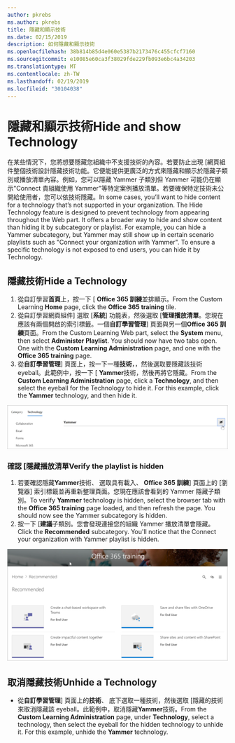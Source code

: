 ```yaml
---
author: pkrebs
ms.author: pkrebs
title: 隱藏和顯示技術
ms.date: 02/15/2019
description: 如何隱藏和顯示技術
ms.openlocfilehash: 38b814b85d4e060e5387b2173476c455cfcf7160
ms.sourcegitcommit: e10085e60ca3f38029fde229fb093e6bc4a34203
ms.translationtype: MT
ms.contentlocale: zh-TW
ms.lasthandoff: 02/19/2019
ms.locfileid: "30104038"
---
```

# <a name="hide-and-show-technology"></a><span data-ttu-id="9ba4d-103">隱藏和顯示技術</span><span class="sxs-lookup"><span data-stu-id="9ba4d-103">Hide and show Technology</span></span>

<span data-ttu-id="9ba4d-p101">在某些情況下，您將想要隱藏您組織中不支援技術的內容。若要防止出現 [網頁組件整個技術設計隱藏技術功能。它便能提供更廣泛的方式來隱藏和顯示於隱藏子類別或播放清單內容。例如，您可以隱藏 Yammer 子類別但 Yammer 可能仍在顯示"Connect 貴組織使用 Yammer"等特定案例播放清單。若要確保特定技術未公開給使用者，您可以依技術隱藏。</span><span class="sxs-lookup"><span data-stu-id="9ba4d-p101">In some cases, you’ll want to hide content for a technology that’s not supported in your organization. The Hide Technology feature is designed to prevent technology from appearing throughout the Web part. It offers a broader way to hide and show content than hiding it by subcategory or playlist. For example, you can hide a Yammer subcategory, but Yammer may still show up in certain scenario playlists such as "Connect your organization with Yammer". To ensure a specific technology is not exposed to end users, you can hide it by Technology.</span></span> 

## <a name="hide-a-technology"></a><span data-ttu-id="9ba4d-109">隱藏技術</span><span class="sxs-lookup"><span data-stu-id="9ba4d-109">Hide a Technology</span></span>

1. <span data-ttu-id="9ba4d-110">從自訂學習**首頁**上，按一下 [ **Office 365 訓練**並排顯示。</span><span class="sxs-lookup"><span data-stu-id="9ba4d-110">From the Custom Learning **Home** page, click the **Office 365 training** tile.</span></span>
2. <span data-ttu-id="9ba4d-p102">從自訂學習網頁組件] 選取 [**系統**] 功能表，然後選取 [**管理播放清單**。您現在應該有兩個開啟的索引標籤。一個**自訂學習管理**] 頁面與另一個**Office 365 訓練**頁面。</span><span class="sxs-lookup"><span data-stu-id="9ba4d-p102">From the Custom Learning Web part, select the **System** menu, then select **Administer Playlist**. You should now have two tabs open. One with the **Custom Learning Administration** page, and one with the **Office 365 training** page.</span></span> 
3. <span data-ttu-id="9ba4d-p103">從**自訂學習管理**] 頁面上，按一下一種**技術**，，然後選取要隱藏該技術 eyeball。此範例中，按一下 [ **Yammer**技術，然後再將它隱藏。</span><span class="sxs-lookup"><span data-stu-id="9ba4d-p103">From the **Custom Learning Administration** page, click a **Technology**, and then select the eyeball for the Technology to hide it. For this example, click the **Yammer** technology, and then hide it.</span></span>  

![cg hidetech.png](media/cg-hidetech.png)

### <a name="verify-the-playlist-is-hidden"></a><span data-ttu-id="9ba4d-117">確認 [隱藏播放清單</span><span class="sxs-lookup"><span data-stu-id="9ba4d-117">Verify the playlist is hidden</span></span>
1. <span data-ttu-id="9ba4d-p104">若要確認隱藏**Yammer**技術、 選取具有載入、 **Office 365 訓練**] 頁面上的 [瀏覽器] 索引標籤並再重新整理頁面。您現在應該會看到的 Yammer 隱藏子類別。</span><span class="sxs-lookup"><span data-stu-id="9ba4d-p104">To verify **Yammer** technology is hidden, select the browser tab with the **Office 365 training** page loaded, and then refresh the page. You should now see the Yammer subcategory is hidden.</span></span> 
2. <span data-ttu-id="9ba4d-p105">按一下 [**建議**子類別。您會發現連接您的組織 Yammer 播放清單會隱藏。</span><span class="sxs-lookup"><span data-stu-id="9ba4d-p105">Click the **Recommended** subcategory. You'll notice that the Connect your organization with Yammer playlist is hidden.</span></span> 

![cg hidetechrefresh.png](media/cg-hidetechrefresh.png)

## <a name="unhide-a-technology"></a><span data-ttu-id="9ba4d-123">取消隱藏技術</span><span class="sxs-lookup"><span data-stu-id="9ba4d-123">Unhide a Technology</span></span>

- <span data-ttu-id="9ba4d-p106">從**自訂學習管理**] 頁面上的**技術**、 底下選取一種技術，然後選取 [隱藏的技術來取消隱藏該 eyeball。此範例中，取消隱藏**Yammer**技術。</span><span class="sxs-lookup"><span data-stu-id="9ba4d-p106">From the **Custom Learning Administration** page, under **Technology**, select a technology, then select the eyeball for the hidden technology to unhide it. For this example, unhide the **Yammer** technology.</span></span> 
